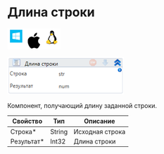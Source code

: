 # Длина строки

![](<../../../../.gitbook/assets/image (100) (1) (1) (1) (2) (102).png>)

![](<../../../../.gitbook/assets/image (246).png>)

Компонент, получающий длину заданной строки.

| Свойство    | Тип    | Описание        |
| ----------- | ------ | --------------- |
| Строка\*    | String | Исходная строка |
| Результат\* | Int32  | Длина строки    |
